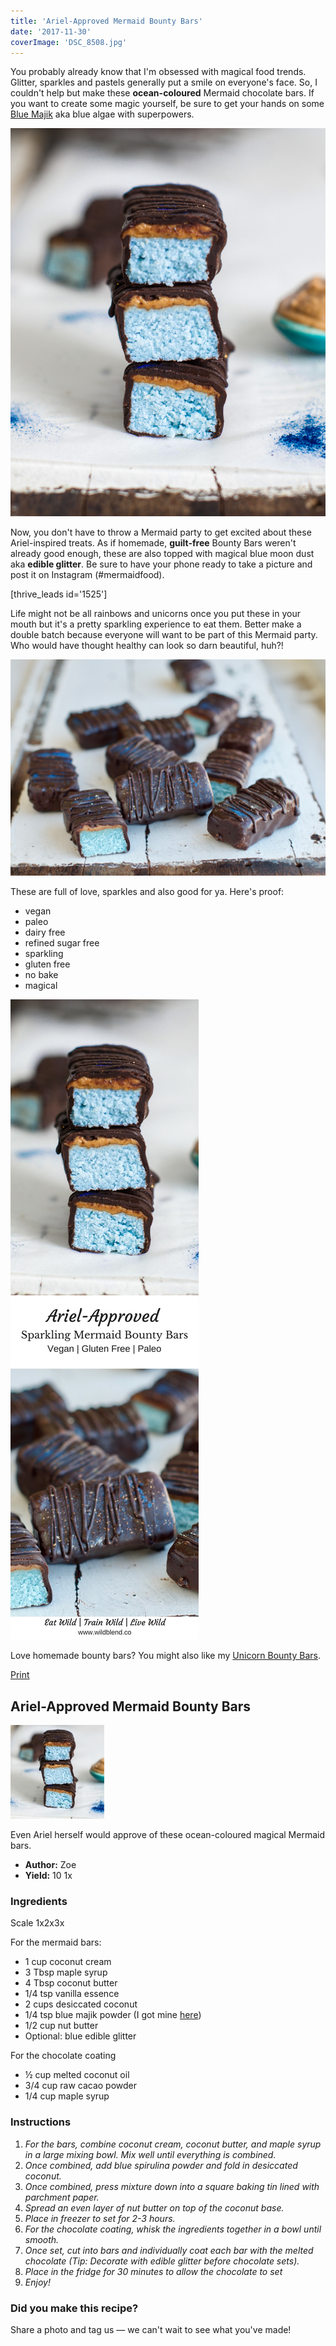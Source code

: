 ```yaml
---
title: 'Ariel-Approved Mermaid Bounty Bars'
date: '2017-11-30'
coverImage: 'DSC_8508.jpg'
---
```


You probably already know that I'm obsessed with magical food trends. Glitter, sparkles and pastels generally put a smile on everyone's face. So, I couldn't help but make these **ocean-coloured** Mermaid chocolate bars. If you want to create some magic yourself, be sure to get your hands on some [Blue Majik](https://www.e3live.com.au/All-Products/Blue-Majik-FP-80-Powder.aspx) aka blue algae with superpowers.

![Mermaid Bounty Bars stacked](images/MermaidBounty1.jpg)

Now, you don't have to throw a Mermaid party to get excited about these Ariel-inspired treats. As if homemade, **guilt-free** Bounty Bars weren't already good enough, these are also topped with magical blue moon dust aka **edible glitter**. Be sure to have your phone ready to take a picture and post it on Instagram (#mermaidfood).

\[thrive_leads id='1525'\]

Life might not be all rainbows and unicorns once you put these in your mouth but it's a pretty sparkling experience to eat them. Better make a double batch because everyone will want to be part of this Mermaid party. Who would have thought healthy can look so darn beautiful, huh?!

![Bounty bars on wooden board](images/MermaidBounty5.jpg)

These are full of love, sparkles and also good for ya. Here's proof:

- vegan
- paleo
- dairy free
- refined sugar free
- sparkling
- gluten free
- no bake
- magical

![Ariel-Approved Mermaid Bounty Bars](images/Pin-Mermaid-Bounty-Bars.jpg)

Love homemade bounty bars? You might also like my [Unicorn Bounty Bars](https://www.wildblend.co/unicorn-bounty-bars/).

[Print](http://localhost:10003/mermaid-bounty-bars/print/824/)

## Ariel-Approved Mermaid Bounty Bars

![Ariel-Approved Sparkling Mermaid Bounty Bars](images/mermaid-bounty-schema.jpg)

Even Ariel herself would approve of these ocean-coloured magical Mermaid bars.

- **Author:** Zoe
- **Yield:** 10 1x

### Ingredients

Scale 1x2x3x

For the mermaid bars:

- 1 cup coconut cream
- 3 Tbsp maple syrup
- 4 Tbsp coconut butter
- 1/4 tsp vanilla essence
- 2 cups desiccated coconut
- 1/4 tsp blue majik powder (I got mine [here](https://www.e3live.com.au/All-Products/Blue-Majik-FP-80-Powder.aspx))
- 1/2 cup nut butter
- Optional: blue edible glitter

For the chocolate coating

- ½ cup melted coconut oil
- 3/4 cup raw cacao powder
- 1/4 cup maple syrup

### Instructions

1. _For the bars, combine coconut cream, coconut butter, and maple syrup in a large mixing bowl. Mix well until everything is combined._
2. _Once combined, add blue spirulina powder and fold in desiccated coconut._
3. _Once combined, press mixture down into a square baking tin lined with parchment paper._
4. _Spread an even layer of nut butter on top of the coconut base._
5. _Place in freezer to set for 2-3 hours._
6. _For the chocolate coating, whisk the ingredients together in a bowl until smooth._
7. _Once set, cut into bars and individually coat each bar with the melted chocolate (Tip: Decorate with edible glitter before chocolate sets)._
8. _Place in the fridge for 30 minutes to allow the chocolate to set_
9. _Enjoy!_

### Did you make this recipe?

Share a photo and tag us — we can't wait to see what you've made!

<script type="text/javascript">(function(){ var buttonClass = 'tasty-recipes-scale-button', buttonActiveClass = 'tasty-recipes-scale-button-active', buttons = document.querySelectorAll('.tasty-recipes-scale-button'); if ( ! buttons ) { return; } /* frac.js (C) 2012-present SheetJS -- http://sheetjs.com */ /* bothEquals() avoids use of &&, which gets prettified by WordPress. */ var bothEquals = function( d1, d2, D ) { var ret = 0; if (d1<=D) { ret++; } if (d2<=D) { ret++; } return ret === 2; }; var frac=function frac(x,D,mixed){var n1=Math.floor(x),d1=1;var n2=n1+1,d2=1;if(x!==n1)while(bothEquals(d1,d2,D)){var m=(n1+n2)/(d1+d2);if(x===m){if(d1+d2<=D){d1+=d2;n1+=n2;d2=D+1}else if(d1>d2)d2=D+1;else d1=D+1;break}else if(x<m){n2=n1+n2;d2=d1+d2}else{n1=n1+n2;d1=d1+d2}}if(d1>D){d1=d2;n1=n2}if(!mixed)return[0,n1,d1];var q=Math.floor(n1/d1);return[q,n1-q*d1,d1]};frac.cont=function cont(x,D,mixed){var sgn=x<0?-1:1;var B=x*sgn;var P_2=0,P_1=1,P=0;var Q_2=1,Q_1=0,Q=0;var A=Math.floor(B);while(Q_1<D){A=Math.floor(B);P=A*P_1+P_2;Q=A*Q_1+Q_2;if(B-A<5e-8)break;B=1/(B-A);P_2=P_1;P_1=P;Q_2=Q_1;Q_1=Q}if(Q>D){if(Q_1>D){Q=Q_2;P=P_2}else{Q=Q_1;P=P_1}}if(!mixed)return[0,sgn*P,Q];var q=Math.floor(sgn*P/Q);return[q,sgn*P-q*Q,Q]}; buttons.forEach(function(button){ button.addEventListener('click', function(event){ event.preventDefault(); var recipe = event.target.closest('.tasty-recipes'); if ( ! recipe ) { return; } var otherButtons = recipe.querySelectorAll('.' + buttonClass); otherButtons.forEach(function(bt){ bt.classList.remove(buttonActiveClass); }); button.classList.add(buttonActiveClass); <div></div> /* Scales all scalable amounts. */ var scalables = recipe.querySelectorAll('span[data-amount]'); var buttonAmount = parseFloat( button.dataset.amount ); scalables.forEach(function(scalable){ var amount = parseFloat( scalable.dataset.amount ) * buttonAmount; if ( parseFloat( amount ) !== parseInt( amount ) ) { var amountArray = frac.cont( amount, 9, true ); var newAmount = ''; if ( amountArray[1] !== 0 ) { newAmount = amountArray[1] + '/' + amountArray[2]; } if ( newAmount ) { newAmount = ' ' + newAmount; } if ( amountArray[0] ) { newAmount = amountArray[0] + newAmount; } amount = newAmount; } if ( typeof scalable.dataset.unit !== 'undefined' ) { amount += ' ' + scalable.dataset.unit; } scalable.innerText = amount; }); /* Appends " (x2)" indicator. */ var nonNumerics = recipe.querySelectorAll('[data-has-non-numeric-amount]'); nonNumerics.forEach(function(nonNumeric){ var indicator = nonNumeric.querySelector('span[data-non-numeric-label]'); if ( indicator ) { nonNumeric.removeChild(indicator); } if ( 1 !== buttonAmount ) { var indicator = document.createElement('span'); indicator.setAttribute('data-non-numeric-label', true); var text = document.createTextNode(' (x' + buttonAmount + ')'); indicator.appendChild(text); nonNumeric.appendChild(indicator); } }); }); }); }()); <div></div></script>
